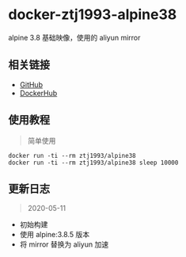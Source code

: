 # docker-ztj1993-alpine38

alpine 3.8 基础映像，使用的 aliyun mirror

## 相关链接
- [GitHub](https://github.com/ztj-docker/alpine38)
- [DockerHub](https://hub.docker.com/r/ztj1993/alpine38)

## 使用教程

> 简单使用

```
docker run -ti --rm ztj1993/alpine38
docker run -ti --rm ztj1993/alpine38 sleep 10000
```

## 更新日志

> 2020-05-11

- 初始构建
- 使用 alpine:3.8.5 版本
- 将 mirror 替换为 aliyun 加速
